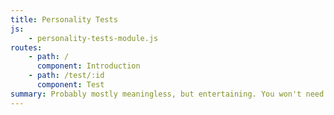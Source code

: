 ```yaml
---
title: Personality Tests
js:
    - personality-tests-module.js
routes:
    - path: /
      component: Introduction
    - path: /test/:id
      component: Test
summary: Probably mostly meaningless, but entertaining. You won't need to enter your email address or register to get the results because that would be silly.
---
```


<div class="module"></div>
